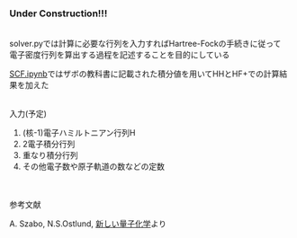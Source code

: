 ### Under Construction!!!

<br>
solver.pyでは計算に必要な行列を入力すればHartree-Fockの手続きに従って
<br>電子密度行列を算出する過程を記述することを目的にしている<br>

[SCF.ipynb](https://github.com/kskkry/SCF_method/blob/main/SCF.ipynb)ではザボの教科書に記載された積分値を用いてHHとHF+での計算結果を加えた



<br>
入力(予定)
<br>

1. (核-1)電子ハミルトニアン行列H
2. 2電子積分行列
3. 重なり積分行列
4. その他電子数や原子軌道の数などの定数



<br><br>
参考文献
<br>

A. Szabo, N.S.Ostlund, [新しい量子化学](https://www.amazon.co.jp/%E6%96%B0%E3%81%97%E3%81%84%E9%87%8F%E5%AD%90%E5%8C%96%E5%AD%A6%E2%80%95%E9%9B%BB%E5%AD%90%E6%A7%8B%E9%80%A0%E3%81%AE%E7%90%86%E8%AB%96%E5%85%A5%E9%96%80%E3%80%88%E4%B8%8A%E3%80%89-Attila-Szabo/dp/4130621114)より

